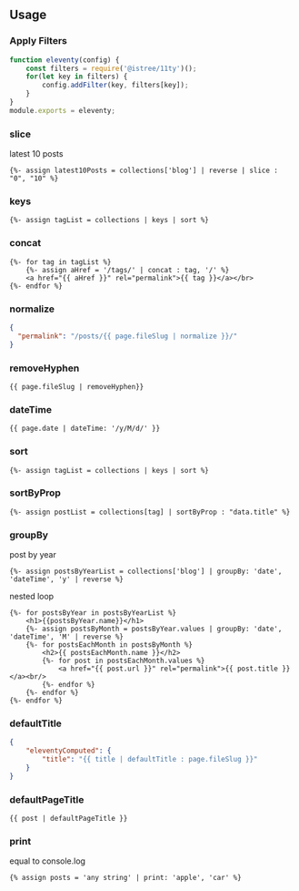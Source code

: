 ## Usage

### Apply Filters
```js
function eleventy(config) {
    const filters = require('@istree/11ty')();
    for(let key in filters) {
        config.addFilter(key, filters[key]);
    }
}
module.exports = eleventy;

```

### slice
latest 10 posts
```liquid
{%- assign latest10Posts = collections['blog'] | reverse | slice : "0", "10" %}
```

### keys
```liquid
{%- assign tagList = collections | keys | sort %}
```

### concat
```liquid
{%- for tag in tagList %}
    {%- assign aHref = '/tags/' | concat : tag, '/' %}
    <a href="{{ aHref }}" rel="permalink">{{ tag }}</a></br>
{%- endfor %}
```

### normalize
```json
{
  "permalink": "/posts/{{ page.fileSlug | normalize }}/"
}
```

### removeHyphen
```liquid
{{ page.fileSlug | removeHyphen}}
```

### dateTime
```liquid
{{ page.date | dateTime: '/y/M/d/' }}
```

### sort
```liquid
{%- assign tagList = collections | keys | sort %}
```

### sortByProp
```liquid
{%- assign postList = collections[tag] | sortByProp : "data.title" %}
```

### groupBy
post by year
```liquid
{%- assign postsByYearList = collections['blog'] | groupBy: 'date', 'dateTime', 'y' | reverse %}
```

nested loop
```liquid
{%- for postsByYear in postsByYearList %}
    <h1>{{postsByYear.name}}</h1>
    {%- assign postsByMonth = postsByYear.values | groupBy: 'date', 'dateTime', 'M' | reverse %}
    {%- for postsEachMonth in postsByMonth %}
        <h2>{{ postsEachMonth.name }}</h2>
        {%- for post in postsEachMonth.values %}
            <a href="{{ post.url }}" rel="permalink">{{ post.title }}</a><br/>
        {%- endfor %}
    {%- endfor %}
{%- endfor %}
```

### defaultTitle
```json
{
    "eleventyComputed": {
        "title": "{{ title | defaultTitle : page.fileSlug }}"
    }
}
```

### defaultPageTitle
```liquid
{{ post | defaultPageTitle }}
```

### print
equal to console.log
```liquid
{% assign posts = 'any string' | print: 'apple', 'car' %}
```
